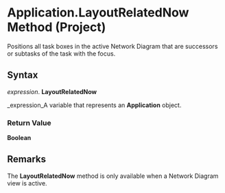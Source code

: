 
# Application.LayoutRelatedNow Method (Project)

Positions all task boxes in the active Network Diagram that are successors or subtasks of the task with the focus.


## Syntax

 _expression_. **LayoutRelatedNow**

 _expression_A variable that represents an  **Application** object.


### Return Value

 **Boolean**


## Remarks

The  **LayoutRelatedNow** method is only available when a Network Diagram view is active.

